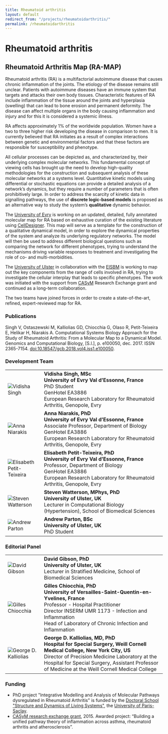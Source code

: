 ```yaml
---
title: Rheumatoid arthritis
layout: default
redirect_from: "/projects/rheumatoidarthritis/"
permalink: /rheumatoidarthritis
---
```



<h1>Rheumatoid arthritis</h1>
<h2>Rheumatoid Arthritis Map (RA-MAP)</h2>

<p>Rheumatoid arthritis (RA) is a multifactorial autoimmune disease that causes chronic inflammation of the joints. The etiology of the disease remains still unclear. Patients with autoimmune diseases have an immune system that targets and attacks their own body tissues. Characteristic features of RA include inflammation of the tissue around the joints and hyperplasia (swelling) that can lead to bone erosion and permanent deformity. The disease can affect multiple organs in the body causing inflammation and injury and for this it is considered a systemic illness.</p>

<p>RA affects approximately 1% of the worldwide population. Women have a two to three higher risk developing the disease in comparison to men. It is currently believed that RA initiates as a result of complex interactions between genetic and environmental factors and that these factors are responsible for susceptibility and phenotype.</p>

<p>All cellular processes can be depicted as, and characterized by, their underlying complex molecular networks. This fundamental concept of viewing cells has brought up the need to develop high-quality methodologies for the construction and subsequent analysis of these molecular networks at a systems level. Quantitative kinetic models using differential or stochastic equations can provide a detailed analysis of a network’s dynamics, but they require a number of parameters that is often prohibitively large. In order to address the scarcity of kinetic data in signalling pathways, the use of <strong>discrete logic-based models</strong> is proposed as an alternative way to study the system’s <strong>qualitative</strong> dynamic behavior.</p>

<p>The <a href="http://www.univ-evry.fr/en/" target="_blank">University of Evry</a> is working on an updated, detailed, fully annotated molecular map for RA based on exhaustive curation of the existing literature using <a href="http://www.celldesigner.org/" target="_blank">CellDesigner</a>. This map will serve as a template for the construction of a qualitative dynamical model, in order to explore the dynamical properties of the system and analyze its underlying regulatory networks. The model will then be used to address different biological questions such as comparing the network for different phenotypes, trying to understand the mechanisms driving variable responses to treatment and investigating the role of co- and multi-morbidities.</p>

<p>The <a href="https://www.ulster.ac.uk/" target="_blank">University of Ulster</a> in collaboration with the <a href="http://www.eisbm.org/" target="_blank">EISBM</a> is working to map out the key components from the range of cells involved in RA, trying to investigate the cellular interplay that leads to specific phenotypes. The work was initiated with the support from <a href="https://www.casym.eu/" target="_blank">CASyM</a> Research Exchange grant and continued as a long-term collaboration.</p>

<p>The two teams have joined forces in order to create a state-of-the-art, refined, expert-reviewed map for RA.</p>

<h3>Publications</h3>

<p>Singh V, Ostaszewski M, Kalliolias GD, Chiocchia G, Olaso R, Petit-Teixeira E, Helikar H, Niarakis A. Computational Systems Biology Approach for the Study of Rheumatoid Arthritis: From a Molecular Map to a Dynamical Model. Genomics and Computational Biology, [S.l.], p. e100050, dec. 2017. ISSN 2365-7154. <a href="https://doi.org/10.18547/gcb.2018.vol4.iss1.e100050" target="_blank">doi:10.18547/gcb.2018.vol4.iss1.e100050</a>.</p>

<h3>Development Team</h3>

<table>
<tr>
<td style="width: 100px;"><img src="../images/team/VidishaSingh.jpg" alt="Vidisha Singh" /></td>
<td><strong>Vidisha Singh, MSc</strong><br />
<strong>University of Evry Val d’Essonne, France</strong><br />PhD Student
<br />GenHotel EA3886
<br />European Research Laboratory for Rheumatoid Arthritis, Genopole, Evry</td>
</tr>
<tr>
<td><img src="../images/team/AnnaNiarakis.jpg" alt="Anna Niarakis" /></td>
<td><strong>Anna Niarakis, PhD</strong><br />
<strong>University of Evry Val d’Essonne, France</strong><br />Associate Professor, Department of Biology
<br />GenHotel EA3886
<br />European Research Laboratory for Rheumatoid Arthritis, Genopole, Evry</td>
</tr>
<tr>
<td><img src="../images/team/ElisabethPetitTeixeira.jpg" alt="Elisabeth Petit-Teixeira" /></td>
<td><strong>Elisabeth Petit-Teixeira, PhD</strong><br />
<strong>University of Evry Val d’Essonne, France</strong><br />Professor, Department of Biology
<br />GenHotel EA3886
<br />European Research Laboratory for Rheumatoid Arthritis, Genopole, Evry</td>
</tr>
<tr>
<td><img src="../images/team/StevenWatterson.jpg" alt="Steven Watterson" /></td>
<td><strong>Steven Watterson, MPhys, PhD</strong><br />
<strong>University of Ulster, UK</strong><br />Lecturer in Computational Biology (Hypertension), School of Biomedical Sciences</td>
</tr>
<tr>
<td><img src="../images/team/AndrewParton.jpg" alt="Andrew Parton" /></td>
<td><strong>Andrew Parton, BSc</strong><br />
<strong>University of Ulster, UK</strong><br />PhD Student</td>
</tr>
</table>

<h3>Editorial Panel</h3>

<table>
<tr>
<td style="width: 100px;"><img src="../images/team/DavidGibson.jpg" alt="David Gibson" /></td>
<td><strong>David Gibson, PhD</strong><br />
<strong>University of Ulster, UK</strong><br />Lecturer in Stratified Medicine, School of Biomedical Sciences</td>
</tr>
<tr>
<td><img src="../images/team/GillesChiocchia.jpg" alt="Gilles Chiocchia" /></td>
<td><strong>Gilles Chiocchia, PhD</strong><br />
<strong>University of Versailles-Saint-Quentin-en-Yvelines, France</strong><br />
Professor - Hospital Practitioner <br />
Director INSERM UMR 1173 - Infection and Inflammation <br />
Head of Laboratory of Chronic Infection and Inflammation</td>
</tr>
<tr>
<td style="width: 100px;"><img src="../images/team/GeorgeKalliolias.jpg" alt="George D. Kalliolias" /></td>
<td><strong>George D. Kalliolias, MD, PhD</strong><br />
<strong>Hospital for Special Surgery, Weill Cornell Medical College, New York City, US</strong><br />
Director of Precision Medicine Laboratory at the Hospital for Special Surgery, Assistant Professor of Medicine at the Weill Cornell Medical College</td>
</tr>
</table>  


<h3>Funding</h3>
<ul>
<li>PhD project "Integrative Modelling and Analysis of Molecular Pathways dysregulated in Rheumatoid Arthritis" is funded by the <a href="https://www.universite-paris-saclay.fr/en/node/7231#l-ecole-doctorale" target="_blank">Doctoral School "Structure and Dynamics of Living Systems"</a>, the <a href="https://www.universite-paris-saclay.fr/en" target="_blank">University of Paris-Saclay</a>.</li> 
<li><a href="https://www.casym.eu/blog/category/casym-research-exchange-grants/" target="_blank">CASyM research exchange grant</a>, 2015. Awarded project: “Building a unified pathway theory of inflammation across asthma, 
rheumatoid arthritis and atherosclerosis”.</li>
</ul>

